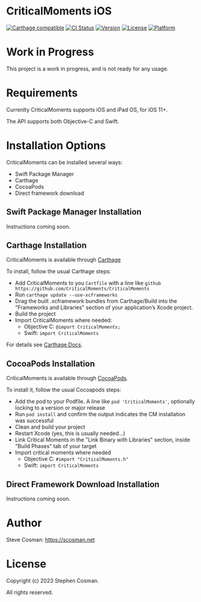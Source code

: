 # CriticalMoments iOS

[![Carthage compatible](https://img.shields.io/badge/Carthage-compatible-4BC51D.svg?style=flat)](https://github.com/Carthage/Carthage)
[![CI Status](https://img.shields.io/travis/scosman/CriticalMoments.svg?style=flat)](https://travis-ci.org/scosman/CriticalMoments)
[![Version](https://img.shields.io/cocoapods/v/CriticalMoments.svg?style=flat)](https://cocoapods.org/pods/CriticalMoments)
[![License](https://img.shields.io/cocoapods/l/CriticalMoments.svg?style=flat)](https://cocoapods.org/pods/CriticalMoments)
[![Platform](https://img.shields.io/cocoapods/p/CriticalMoments.svg?style=flat)](https://cocoapods.org/pods/CriticalMoments)

# Work in Progress

This project is a work in progress, and is not ready for any usage.

# Requirements

Currenlty CriticalMoments supports iOS and iPad OS, for iOS 11+.

The API supports both Objective-C and Swift.

# Installation Options

CriticalMoments can be installed several ways:

 - Swift Package Manager
 - Carthage
 - CocoaPods
 - Direct framework download

## Swift Package Manager Installation

Instructions coming soon.

## Carthage Installation

CriticalMoments is available through [Carthage](https://github.com/Carthage/Carthage)

To install, follow the usual Carthage steps:

 - Add CriticalMoments to you `Cartfile` with a line like `github https://github.com/CriticalMoments/CriticalMoments`
 - Run `carthage update --use-xcframeworks`
 - Drag the built .xcframework bundles from Carthage/Build into the "Frameworks and Libraries" section of your application’s Xcode project.
 - Build the project
 - Import CriticalMoments where needed:
   - Objective C: `@import CriticalMoments;`
   - Swift: `import CriticalMoments`

For details see [Carthage Docs](https://github.com/Carthage/Carthage#adding-frameworks-to-an-application).

## CocoaPods Installation

CriticalMoments is available through [CocoaPods](https://cocoapods.org). 

To install it, follow the usual Cocoapods steps: 

 - Add the pod to your Podfile. A line like `pod 'CriticalMoments'`, optionally locking to a version or major release
 - Run `pod install` and confirm the output indicates the CM installation was successful
 - Clean and build your project
 - Restart Xcode (yes, this is usually needed...)
 - Link Critical Moments in the "Link Binary with Libraries" section, inside "Build Phases" tab of your target
 - Import critical moments where needed
   - Objective C: `#import "CriticalMoments.h"` 
   - Swift: `import CriticalMoments` 

## Direct Framework Download Installation

Instructions coming soon.

# Author

Steve Cosman: https://scosman.net

# License

Copyright (c) 2023 Stephen Cosman.

All rights reserved. 
